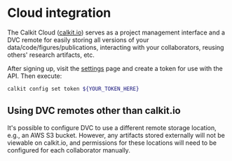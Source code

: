 # Cloud integration

The Calkit Cloud ([calkit.io](https://calkit.io)) serves as a project
management interface and a DVC remote for easily storing all versions of your
data/code/figures/publications, interacting with your collaborators,
reusing others' research artifacts, etc.

After signing up, visit the
[settings](https://calkit.io/settings?tab=tokens)
page and create a token for use with the API.
Then execute:

```sh
calkit config set token ${YOUR_TOKEN_HERE}
```

## Using DVC remotes other than calkit.io

It's possible to configure DVC to use a different remote storage location,
e.g., an AWS S3 bucket.
However,
any artifacts stored externally will not be viewable on calkit.io,
and permissions for these locations will need to be configured
for each collaborator manually.
